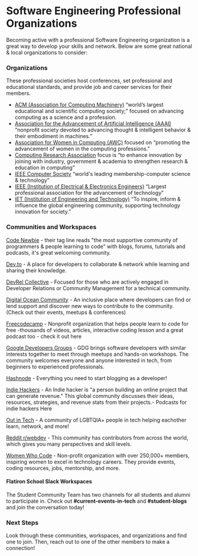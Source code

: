 # Software Engineering Professional Organizations

Becoming active with a professional Software Engineering organization is a great way to develop your skills and network.  Below are some great national & local organizations to consider:

### Organizations
These professional societies host conferences, set professional and educational standards, and provide job and career services for their members.

* [ACM (Association for Computing Machinery)](http://www.acm.org/) “world’s largest educational and scientific computing society;” focused on advancing computing as a science and a profession.
* [Association for the Advancement of Artificial Intelligence (AAAI)](http://www.aaai.org/) “nonprofit society devoted to advancing thought & intelligent behavior & their embodiment in machines.”
* [Association for Women in Computing (AWC)](http://www.awc-hq.org/home.html) focused on “promoting the advancement of women in the computing professions.”
* [Computing Research Association](http://cra.org/) focus is “to enhance innovation by joining with industry, government & academia to strengthen research & education in computing”
* [IEEE Computer Society](http://www.computer.org/) “world's leading membership-computer science & technology”
* [IEEE (Institution of Electrical & Electronics Engineers)](http://www.ieee.org/) “Largest professional association for the advancement of technology”
* [IET (Institution of Engineering and Technology)](http://www.theiet.org/) “To inspire, inform & influence the global engineering community, supporting technology innovation for society.”


### Communities and Workspaces 

[Code Newbie](https://www.codenewbie.org/) - their tag line reads "the most supportive community of programmers & people learning to code" with blogs, forums, tutorials and podcasts, it's great welcoming community.

[Dev.to](https://dev.to/) - A place for developers to collaborate & network while learning and sharing their knowledge.

[DevRel Collective](https://devrelcollective.fun/#about-us) - Focused for those who are actively engaged in Developer Relations or Community Management for a technical community.

[Digital Ocean Community](https://www.digitalocean.com/community) - An inclusive place where developers can find or lend support and discover new ways to contribute to the community. (Check out their events, meetups & conferences)

[Freecodecamp](https://www.freecodecamp.org/) - Nonprofit organization that helps people learn to code for free -thousands of videos, articles, interactive coding lesson and a great podcast too - check it out here 

[Google Developers Groups](https://developers.google.com/community/gdg) - GDG brings software developers with similar interests together to meet through meetups and hands-on workshops. The community welcomes everyone and anyone interested in tech, from beginners to experienced professionals.

[Hashnode](https://hashnode.com/) - Everything you need to start blogging as a developer!

[Indie Hackers](https://www.indiehackers.com/) - An Indie hacker is "a person building an online project that can generate revenue." This global community discusses their ideas, resources, strategies, and revenue stats from their projects.- Podcasts for indie hackers Here

[Out in Tech](https://outintech.com/) - A community of LGBTQIA+ people in tech helping eachother learn, network, and more!

[Reddit r/webdev](https://www.reddit.com/r/webdev/) - This community has contributors from across the world, which gives you many perspectives and skill levels. 

[Women Who Code](https://www.womenwhocode.com/) - Non-profit organization with over 250,000+ members, inspiring women to excel in technology careers. They provide events, coding resources, jobs, mentorship, and more.

#### Flatiron School Slack Workspaces
The Student Community Team has two channels for all students and alumni to participate in. Check out **#current-events-in-tech** and **#student-blogs** and join the conversation today!

### Next Steps
Look through these communities, workspaces, and organizations and find one to join. Then, reach out to one of the other members to make a connection!